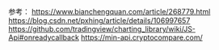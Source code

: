 参考：
https://www.bianchengquan.com/article/268779.html
https://blog.csdn.net/pxhing/article/details/106997657
https://github.com/tradingview/charting_library/wiki/JS-Api#onreadycallback
https://min-api.cryptocompare.com/
